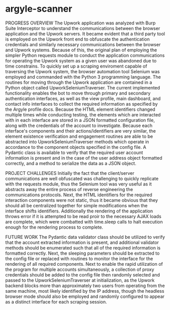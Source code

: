 # argyle-scanner

PROGRESS OVERVIEW
The Upwork application was analyzed with Burp Suite Interceptor to understand the communications between the browser application and the Upwork servers. It became evident that a third party tool is employed on the Upwork front end to obfuscate the authentication credentials and similarly necessary communications between the browser and Upwork systems. Because of this, the original plan of employing the simpler Python requests module to conduct the application communications for operating the Upwork system as a given user was abandoned due to time constrains. To quickly set up a scraping enviroment capable of traversing the Upwork system, the browser automation tool Selenium was employed and commanded with the Python 3 programming language.
The routines for moving through the Upwork application are contained in a Python object called UpworkSeleniumTraverser. The current implemented functionality enables the bot to move through primary and secondary authentication interfaces, as well as the view profile, main dashboard, and contact info interfaces to collect the required information as specified by the Argyle profile docs. Because the HTML element identifiers changed multiple times while conducting testing, the elements which are interacted with in each interface are stored in a JSON formatted configuration file, along with the credentials of the account to investigate.
Because each interface's components and their actions/identifiers are very similar, the element existence verification and engagement routines are able to be abstracted into UpworkSeleniumTraverser methods which operate in accordance to the component objects specified in the config file.
A Pydantic class is available to verify that the required user account information is present and in the case of the user address object formatted correctly, and a method to serialize the data as a JSON object.

PROJECT CHALLENGES
Initially the fact that the client/server communications are well obfuscated was challenging to quickly replicate with the requests module, thus the Selenium tool was very useful as it abstracts away the entire process of reverse engineering the communications protocols. Next, the HTML identifiers for the required interaction components were not static, thus it became obvious that they should all be centralized together for simple modifications when the interface shifts identifiers. Additionally the rendering of the application throws error if it is attempted to be read proir to the necessary AJAX loads are complete, which were combatted with time.sleep calls to halt execution enough for the rendering process to complete.

FUTURE WORK
The Pydantic data validator class should be utilized to verify that the account extracted information is present, and additional validator methods should be enumerated such that all of the required information is formatted correctly. Next, the sleeping parameters should be extracted to the config file or replaced with routines to monitor the interface for the rendering of all required components. Next to enable the rapid utilization of the program for multiple accounts simultaneously, a collection of proxy credentials should be added to the config file then randomly selected and passed to the UpworkSeleniumTraverser at initialization, as the Upwork backend blocks more than approximately two users from operating from the same machine, most likely identified by the IP address, though the headless browser mode should also be employed and randomly configured to appear as a distinct interface for each scraping session.
